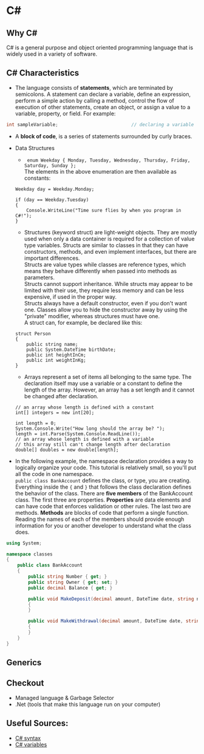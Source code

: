 # C\#

## Why C\#
C# is a general purpose and object oriented programming language that is widely used in a variety of software.

## C\# Characteristics
* The language consists of **statements**, which are terminated by semicolons.  A statement can declare a variable, define an expression, perform a simple action by calling a method, control the flow of execution of other statements, create an object, or assign a value to a variable, property, or field. For example:
```C#
int sampleVariable;                           // declaring a variable
```  

* A **block of code**, is a series of statements surrounded by curly braces.

* Data Structures
  *  ``` enum Weekday { Monday, Tuesday, Wednesday, Thursday, Friday, Saturday, Sunday };``` <br/>
    The elements in the above enumeration are then available as constants:
    ```
    Weekday day = Weekday.Monday;

    if (day == Weekday.Tuesday)
    {
        Console.WriteLine("Time sure flies by when you program in C#!");
    }
    ```
  * Structures (keyword struct) are light-weight objects. They are mostly used when only a data container is required for a collection of value type variables. Structs are similar to classes in that they can have constructors, methods, and even implement interfaces, but there are important differences. <br/>
  Structs are value types while classes are reference types, which means they behave differently when passed into methods as parameters. <br/>
  Structs cannot support inheritance. While structs may appear to be limited with their use, they require less memory and can be less expensive, if used in the proper way. <br/>
  Structs always have a default constructor, even if you don't want one. Classes allow you to hide the constructor away by using the "private" modifier, whereas structures must have one. <br>
  A struct can, for example, be declared like this:
  ```
  struct Person
  {
      public string name;
      public System.DateTime birthDate;
      public int heightInCm;
      public int weightInKg;
  }
  ```

  * Arrays represent a set of items all belonging to the same type. The declaration itself may use a variable or a constant to define the length of the array. However, an array has a set length and it cannot be changed after declaration.
  ```
  // an array whose length is defined with a constant
  int[] integers = new int[20];

  int length = 0;
  System.Console.Write("How long should the array be? ");
  length = int.Parse(System.Console.ReadLine());
  // an array whose length is defined with a variable
  // this array still can't change length after declaration
  double[] doubles = new double[length];
  ```

* In the following example, the namespace declaration provides a way to logically organize your code. This tutorial is relatively small, so you'll put all the code in one namespace.<br/>
`public class BankAccount` defines the class, or type, you are creating. Everything inside the `{` and `}` that follows the class declaration defines the behavior of the class. There are **five members** of the BankAccount class. The first three are properties. **Properties** are data elements and can have code that enforces validation or other rules. The last two are methods. **Methods** are blocks of code that perform a single function. Reading the names of each of the members should provide enough information for you or another developer to understand what the class does.

```C#
using System;

namespace classes
{
    public class BankAccount
    {
        public string Number { get; }
        public string Owner { get; set; }
        public decimal Balance { get; }

        public void MakeDeposit(decimal amount, DateTime date, string note)
        {
        }

        public void MakeWithdrawal(decimal amount, DateTime date, string note)
        {
        }
    }
}
```

## Generics



## Checkout 
  * Managed language & Garbage Selector
  * .Net (tools that make this language run on your computer)


## Useful Sources:
* [C# syntax](https://en.wikibooks.org/wiki/C_Sharp_Programming/Syntax)
* [C# variables](https://en.wikibooks.org/wiki/C_Sharp_Programming/Variables)

